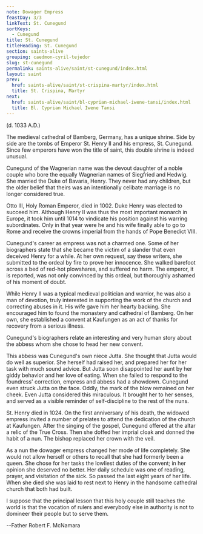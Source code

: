 ```yaml
---
note: Dowager Empress
feastDay: 3/3
linkText: St. Cunegund
sortKeys:
  - Cunegund
title: St. Cunegund
titleHeading: St. Cunegund
section: saints-alive
grouping: caedmon-cyril-tejedor
slug: st-cunegund
permalink: saints-alive/saint/st-cunegund/index.html
layout: saint
prev:
  href: saints-alive/saint/st-crispina-martyr/index.html
  title: St. Crispina, Martyr
next:
  href: saints-alive/saint/bl-cyprian-michael-iwene-tansi/index.html
  title: Bl. Cyprian Michael Iwene Tansi
---
```

(d. 1033 A.D.)

The medieval cathedral of Bamberg, Germany, has a unique shrine. Side by side are the tombs of Emperor St. Henry II and his empress, St. Cunegund. Since few emperors have won the title of saint, this double shrine is indeed unusual.

Cunegund of the Wagnerian name was the devout daughter of a noble couple who bore the equally Wagnerian names of Siegfried and Hedwig. She married the Duke of Bavaria, Henry. They never had any children, but the older belief that theirs was an intentionally celibate marriage is no longer considered true.

Otto III, Holy Roman Emperor, died in 1002. Duke Henry was elected to succeed him. Although Henry II was thus the most important monarch in Europe, it took him until 1014 to vindicate his position against his warring subordinates. Only in that year were he and his wife finally able to go to Rome and receive the crowns imperial from the hands of Pope Benedict VIII.

Cunegund's career as empress was not a charmed one. Some of her biographers state that she became the victim of a slander that even deceived Henry for a while. At her own request, say these writers, she submitted to the ordeal by fire to prove her innocence. She walked barefoot across a bed of red-hot plowshares, and suffered no harm. The emperor, it is reported, was not only convinced by this ordeal, but thoroughly ashamed of his moment of doubt.

While Henry II was a typical medieval politician and warrior, he was also a man of devotion, truly interested in supporting the work of the church and correcting abuses in it. His wife gave him her hearty backing. She encouraged him to found the monastery and cathedral of Bamberg. On her own, she established a convent at Kaufungen as an act of thanks for recovery from a serious illness.

Cunegund's biographers relate an interesting and very human story about the abbess whom she chose to head her new convent.

This abbess was Cunegund's own niece Jutta. She thought that Jutta would do well as superior. She herself had raised her, and prepared her for her task with much sound advice. But Jutta soon disappointed her aunt by her giddy behavior and her love of eating. When she failed to respond to the foundress' correction, empress and abbess had a showdown. Cunegund even struck Jutta on the face. Oddly, the mark of the blow remained on her cheek. Even Jutta considered this miraculous. It brought her to her senses, and served as a visible reminder of self-discipline to the rest of the nuns.

St. Henry died in 1024. On the first anniversary of his death, the widowed empress invited a number of prelates to attend the dedication of the church at Kaufungen. After the singing of the gospel, Cunegund offered at the altar a relic of the True Cross. Then she doffed her imprial cloak and donned the habit of a nun. The bishop replaced her crown with the veil.

As a nun the dowager empress changed her mode of life completely. She would not allow herself or others to recall that she had formerly been a queen. She chose for her tasks the lowliest duties of the convent; in her opinion she deserved no better. Her daily schedule was one of reading, prayer, and visitation of the sick. So passed the last eight years of her life. When she died she was laid to rest next to Henry in the handsome cathedral church that both had built.

I suppose that the principal lesson that this holy couple still teaches the world is that the vocation of rulers and everybody else in authority is not to domineer their people but to serve them.

\--Father Robert F. McNamara